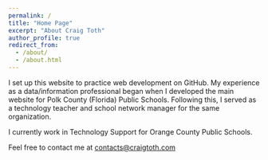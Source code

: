 ```yaml
---
permalink: /
title: "Home Page"
excerpt: "About Craig Toth"
author_profile: true
redirect_from:
  - /about/
  - /about.html
---
```


I set up this website to practice web development on GitHub. My experience as a data/information professional began when I developed the main website for Polk County (Florida) Public Schools. Following this, I served as a technology teacher and school network manager for the same organization.

I currently work in Technology Support for Orange County Public Schools.

Feel free to contact me at <contacts@craigtoth.com>
